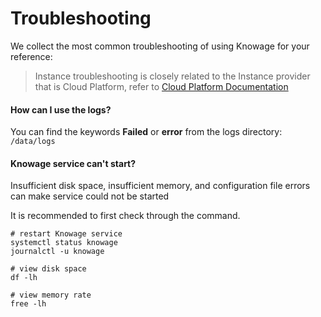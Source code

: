 # Troubleshooting

We collect the most common troubleshooting of using Knowage for your reference:

> Instance troubleshooting is closely related to the Instance provider that is Cloud Platform, refer to [Cloud Platform Documentation](https://support.websoft9.com/docs/faq/tech-instance.html)

#### How can I use the logs?

You can find the keywords **Failed** or **error** from the logs directory: `/data/logs`

#### Knowage service can't start?

Insufficient disk space, insufficient memory, and configuration file errors can make service could not be started  

It is recommended to first check through the command.

```shell
# restart Knowage service
systemctl status knowage
journalctl -u knowage

# view disk space
df -lh

# view memory rate
free -lh
```